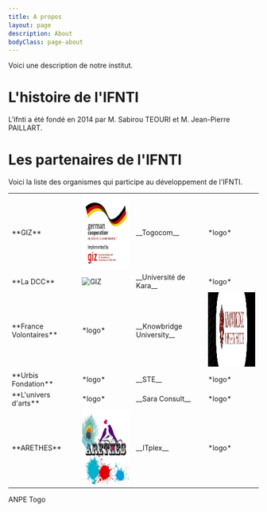 ```yaml
---
title: A propos
layout: page
description: About
bodyClass: page-about
---
```


Voici une description de notre institut.

# L'histoire de l'IFNTI

L'ifnti a été fondé en 2014 par M. Sabirou TEOURI et M. Jean-Pierre PAILLART.


# Les partenaires de l'IFNTI
Voici la liste des organismes qui participe au développement de l'IFNTI.



<table>
<tbody>
  <tr>
    <td markdown="span"> **GIZ** </td>
    <td> <img src="/images/partenaires/giz_large.jpg" alt="GIZ" width="150" height="150"/> </td>
    <td markdown="span">  __Togocom__ </td>
    <td markdown="span">  *logo* </td>
  </tr>
  <tr>
    <td markdown="span"> **La DCC** </td>
    <td> <img src="../images/partenaires/ladcc.png" alt="GIZ" width="150" height="150"/> </td>
    <td markdown="span">  __Université de Kara__ </td>
    <td markdown="span">  *logo*  </td>
  </tr>
  <tr>
    <td markdown="span"> **France Volontaires** </td>
    <td markdown="span">  *logo* </td>
    <td markdown="span">  __Knowbridge University__  </td>
    <td> <img src="/images/partenaires/KBU.png" alt="GIZ" width="150" height="150"/> </td>
  </tr>
  <tr>
    <td markdown="span"> **Urbis Fondation** </td>
    <td markdown="span">  *logo*  </td>
    <td markdown="span">  __STE__ </td>
    <td markdown="span">  *logo*  </td>
  </tr>
  <tr>
    <td markdown="span"> **L'univers d'arts** </td>
    <td markdown="span">  *logo*  </td>
    <td markdown="span">  __Sara Consult__ </td>
    <td markdown="span">  *logo*  </td>
  </tr>
  <tr>
    <td markdown="span"> **ARETHES** </td>
    <td> <img src="/images/partenaires/arethes.jpeg" alt="GIZ" width="150" height="150"/> </td>
    <td markdown="span">  __ITplex__ </td>
    <td markdown="span">  *logo*  </td>
  </tr>
</tbody>
</table>



ANPE Togo
